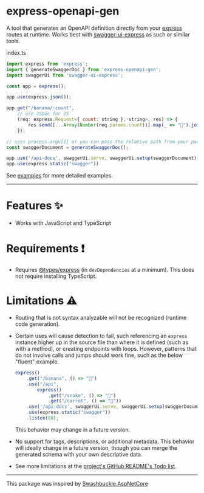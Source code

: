 express-openapi-gen
===================

A tool that generates an OpenAPI definition directly from your [express](https://github.com/expressjs/express) routes at runtime. Works best with [swagger-ui-express](https://github.com/scottie1984/swagger-ui-express) as such or similar tools.

index.ts
```javascript
import express from 'express';
import { generateSwaggerDoc } from 'express-openapi-gen';
import swaggerUi from 'swagger-ui-express';

const app = express();

app.use(express.json());

app.get("/banana/:count",
    // use JSDoc for JS
    (req: express.Request<{ count: string }, string>, res) => {
        res.send([...Array(Number(req.params.count))].map(_ => "🍌").join(''));
    });

// uses process.argv[1] or you can pass the relative path from your package.json
const swaggerDocument = generateSwaggerDoc();

app.use('/api-docs', swaggerUi.serve, swaggerUi.setup(swaggerDocument));
app.use(express.static("swagger"))
```
See [examples](/examples) for more detailed examples.

---

# Features ✨
- Works with JavaScript and TypeScript

# Requirements ❗
- Requires [@types/express](https://www.npmjs.com/package/@types/express) (in `devDependencies` at a minimum). This does not require installing TypeScript.

# Limitations ⚠️
- Routing that is not syntax analyzable will not be recognized (runtime code generation).
- Certain uses will cause detection to fail, such referencing an `express` instance higher up in the source file than where it is defined (such as with a method), or creating endpoints with loops. However, patterns that do not involve calls and jumps should work fine, such as the below "fluent" example.

    ```javascript
    express()
        .get("/banana", () => "🍌")
        .use("/api",
            express()
                .get("/snake", () => "🐍")
                .get("/carrot", () => "🥕"))
        .use('/api-docs', swaggerUi.serve, swaggerUi.setup(swaggerDocument))
        .use(express.static("swagger"))
        .listen(80);
    ```
    This behavior may change in a future version.
- No support for tags, descriptions, or additional metadata. This behavior will ideally change in a future version, though you can merge the generated schema with your own descriptive data.
- See more limitations at the [project's GitHub README's Todo list](https://github.com/johnW-ret/express-openapi-gen#todo-).

---

This package was inspired by [Swashbuckle.AspNetCore](https://github.com/domaindrivendev/Swashbuckle.AspNetCore)